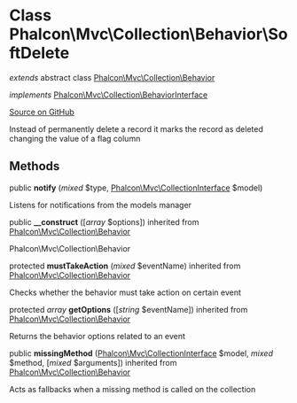 # Class **Phalcon\\Mvc\\Collection\\Behavior\\SoftDelete**

*extends* abstract class [Phalcon\Mvc\Collection\Behavior](/[[language]]/[[version]]/api/Phalcon_Mvc_Collection_Behavior)

*implements* [Phalcon\Mvc\Collection\BehaviorInterface](/[[language]]/[[version]]/api/Phalcon_Mvc_Collection_BehaviorInterface)

<a href="https://github.com/phalcon/cphalcon/blob/master/phalcon/mvc/collection/behavior/softdelete.zep" class="btn btn-default btn-sm">Source on GitHub</a>

Instead of permanently delete a record it marks the record as deleted changing the value of a flag column

## Methods

public **notify** (*mixed* $type, [Phalcon\Mvc\CollectionInterface](/[[language]]/[[version]]/api/Phalcon_Mvc_CollectionInterface) $model)

Listens for notifications from the models manager

public **__construct** ([*array* $options]) inherited from [Phalcon\Mvc\Collection\Behavior](/[[language]]/[[version]]/api/Phalcon_Mvc_Collection_Behavior)

Phalcon\\Mvc\\Collection\\Behavior

protected **mustTakeAction** (*mixed* $eventName) inherited from [Phalcon\Mvc\Collection\Behavior](/[[language]]/[[version]]/api/Phalcon_Mvc_Collection_Behavior)

Checks whether the behavior must take action on certain event

protected *array* **getOptions** ([*string* $eventName]) inherited from [Phalcon\Mvc\Collection\Behavior](/[[language]]/[[version]]/api/Phalcon_Mvc_Collection_Behavior)

Returns the behavior options related to an event

public **missingMethod** ([Phalcon\Mvc\CollectionInterface](/[[language]]/[[version]]/api/Phalcon_Mvc_CollectionInterface) $model, *mixed* $method, [*mixed* $arguments]) inherited from [Phalcon\Mvc\Collection\Behavior](/[[language]]/[[version]]/api/Phalcon_Mvc_Collection_Behavior)

Acts as fallbacks when a missing method is called on the collection